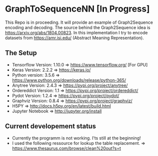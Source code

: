 # GraphToSequenceNN [In Progress] 

This Repo is in proceeding. It will provide an example of Graph2Sequence encoding and decoding. The source behind the Graph2Sequence idea is https://arxiv.org/abs/1804.00823. In this implementation I try to encode datasets from https://amr.isi.edu/ (Abstract Meaning Representation). 

## The Setup

- Tensorflow Version:   1.10.0 => https://www.tensorflow.org/ [For GPU]
- Keras Version:        2.2.2 => https://keras.io/
- Python version:       3.5.6 => https://www.python.org/downloads/release/python-365/
- Anytree Version:      2.4.3 => https://pypi.org/project/anytree/
- Ordereddict Version:  1.1   => https://pypi.org/project/ordereddict/
- Pydot Version:        1.2.4 => https://pypi.org/project/pydot/
- Graphviz Version:     0.8.4 => https://pypi.org/project/graphviz/
- H5PY                        => http://docs.h5py.org/en/latest/build.html
- Jupyter Notebook            => http://jupyter.org/install 

## Current developement status

- Currently the programm is not working. I'ts still at the beginning!
- I used the following ressource for lookup the table replacement.
        => https://www.thesaurus.com/browse/clean%20out?s=t 
